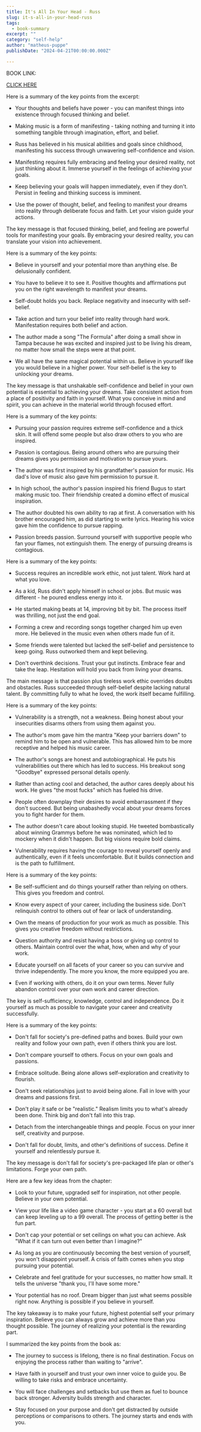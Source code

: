 ```yaml
---
title: It's All In Your Head - Russ
slug: it-s-all-in-your-head-russ
tags: 
  - book-summary
excerpt: ""
category: "self-help"
author: "matheus-puppe"
publishDate: "2024-04-21T00:00:00.000Z"

---
```


BOOK LINK:

[CLICK HERE](https://www.amazon.com/gp/search?ie=UTF8&tag=matheuspupp0a-20&linkCode=ur2&linkId=4410b525877ab397377c2b5e60711c1a&camp=1789&creative=9325&index=books&keywords=it-s-all-in-your-head-russ)



 Here is a summary of the key points from the excerpt:

- Your thoughts and beliefs have power - you can manifest things into existence through focused thinking and belief. 

- Making music is a form of manifesting - taking nothing and turning it into something tangible through imagination, effort, and belief. 

- Russ has believed in his musical abilities and goals since childhood, manifesting his success through unwavering self-confidence and vision.

- Manifesting requires fully embracing and feeling your desired reality, not just thinking about it. Immerse yourself in the feelings of achieving your goals. 

- Keep believing your goals will happen immediately, even if they don't. Persist in feeling and thinking success is imminent.

- Use the power of thought, belief, and feeling to manifest your dreams into reality through deliberate focus and faith. Let your vision guide your actions.

The key message is that focused thinking, belief, and feeling are powerful tools for manifesting your goals. By embracing your desired reality, you can translate your vision into achievement.

 Here is a summary of the key points:

- Believe in yourself and your potential more than anything else. Be delusionally confident. 

- You have to believe it to see it. Positive thoughts and affirmations put you on the right wavelength to manifest your dreams.

- Self-doubt holds you back. Replace negativity and insecurity with self-belief. 

- Take action and turn your belief into reality through hard work. Manifestation requires both belief and action.

- The author made a song "The Formula" after doing a small show in Tampa because he was excited and inspired just to be living his dream, no matter how small the steps were at that point. 

- We all have the same magical potential within us. Believe in yourself like you would believe in a higher power. Your self-belief is the key to unlocking your dreams.

The key message is that unshakable self-confidence and belief in your own potential is essential to achieving your dreams. Take consistent action from a place of positivity and faith in yourself. What you conceive in mind and spirit, you can achieve in the material world through focused effort.

 Here is a summary of the key points:

- Pursuing your passion requires extreme self-confidence and a thick skin. It will offend some people but also draw others to you who are inspired. 

- Passion is contagious. Being around others who are pursuing their dreams gives you permission and motivation to pursue yours. 

- The author was first inspired by his grandfather's passion for music. His dad's love of music also gave him permission to pursue it. 

- In high school, the author's passion inspired his friend Bugus to start making music too. Their friendship created a domino effect of musical inspiration.

- The author doubted his own ability to rap at first. A conversation with his brother encouraged him, as did starting to write lyrics. Hearing his voice gave him the confidence to pursue rapping.

- Passion breeds passion. Surround yourself with supportive people who fan your flames, not extinguish them. The energy of pursuing dreams is contagious.

 Here is a summary of the key points:

- Success requires an incredible work ethic, not just talent. Work hard at what you love. 

- As a kid, Russ didn't apply himself in school or jobs. But music was different - he poured endless energy into it. 

- He started making beats at 14, improving bit by bit. The process itself was thrilling, not just the end goal. 

- Forming a crew and recording songs together charged him up even more. He believed in the music even when others made fun of it. 

- Some friends were talented but lacked the self-belief and persistence to keep going. Russ outworked them and kept believing. 

- Don't overthink decisions. Trust your gut instincts. Embrace fear and take the leap. Hesitation will hold you back from living your dreams.

The main message is that passion plus tireless work ethic overrides doubts and obstacles. Russ succeeded through self-belief despite lacking natural talent. By committing fully to what he loved, the work itself became fulfilling.

 Here is a summary of the key points:

- Vulnerability is a strength, not a weakness. Being honest about your insecurities disarms others from using them against you. 

- The author's mom gave him the mantra "Keep your barriers down" to remind him to be open and vulnerable. This has allowed him to be more receptive and helped his music career.

- The author's songs are honest and autobiographical. He puts his vulnerabilities out there which has led to success. His breakout song "Goodbye" expressed personal details openly. 

- Rather than acting cool and detached, the author cares deeply about his work. He gives "the most fucks" which has fueled his drive. 

- People often downplay their desires to avoid embarrassment if they don't succeed. But being unabashedly vocal about your dreams forces you to fight harder for them. 

- The author doesn't care about looking stupid. He tweeted bombastically about winning Grammys before he was nominated, which led to mockery when it didn't happen. But big visions require bold claims.

- Vulnerability requires having the courage to reveal yourself openly and authentically, even if it feels uncomfortable. But it builds connection and is the path to fulfillment.

 Here is a summary of the key points:

- Be self-sufficient and do things yourself rather than relying on others. This gives you freedom and control. 

- Know every aspect of your career, including the business side. Don't relinquish control to others out of fear or lack of understanding.

- Own the means of production for your work as much as possible. This gives you creative freedom without restrictions. 

- Question authority and resist having a boss or giving up control to others. Maintain control over the what, how, when and why of your work.

- Educate yourself on all facets of your career so you can survive and thrive independently. The more you know, the more equipped you are.

- Even if working with others, do it on your own terms. Never fully abandon control over your own work and career direction.

The key is self-sufficiency, knowledge, control and independence. Do it yourself as much as possible to navigate your career and creativity successfully.

 Here is a summary of the key points:

- Don't fall for society's pre-defined paths and boxes. Build your own reality and follow your own path, even if others think you are lost. 

- Don't compare yourself to others. Focus on your own goals and passions.

- Embrace solitude. Being alone allows self-exploration and creativity to flourish. 

- Don't seek relationships just to avoid being alone. Fall in love with your dreams and passions first.

- Don't play it safe or be "realistic." Realism limits you to what's already been done. Think big and don't fall into this trap.

- Detach from the interchangeable things and people. Focus on your inner self, creativity and purpose. 

- Don't fall for doubt, limits, and other's definitions of success. Define it yourself and relentlessly pursue it.

The key message is don't fall for society's pre-packaged life plan or other's limitations. Forge your own path.

 Here are a few key ideas from the chapter:

- Look to your future, upgraded self for inspiration, not other people. Believe in your own potential.

- View your life like a video game character - you start at a 60 overall but can keep leveling up to a 99 overall. The process of getting better is the fun part. 

- Don't cap your potential or set ceilings on what you can achieve. Ask "What if it can turn out even better than I imagine?"

- As long as you are continuously becoming the best version of yourself, you won't disappoint yourself. A crisis of faith comes when you stop pursuing your potential.

- Celebrate and feel gratitude for your successes, no matter how small. It tells the universe "thank you, I'll have some more."

- Your potential has no roof. Dream bigger than just what seems possible right now. Anything is possible if you believe in yourself.

The key takeaway is to make your future, highest potential self your primary inspiration. Believe you can always grow and achieve more than you thought possible. The journey of realizing your potential is the rewarding part.

 I summarized the key points from the book as:

- The journey to success is lifelong, there is no final destination. Focus on enjoying the process rather than waiting to "arrive". 

- Have faith in yourself and trust your own inner voice to guide you. Be willing to take risks and embrace uncertainty.

- You will face challenges and setbacks but use them as fuel to bounce back stronger. Adversity builds strength and character.  

- Stay focused on your purpose and don't get distracted by outside perceptions or comparisons to others. The journey starts and ends with you.